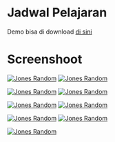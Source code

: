 # Jadwal Pelajaran

Demo bisa di download [di sini](https://raw.githubusercontent.com/JonesRandom/JadwalPelajaran/master/Demo/Jadwal-Pelajaran.apk)

# Screenshoot

[![Jones Random](https://github.com/JonesRandom/JadwalPelajaran/raw/master/Screenshoot/1.png)](https://github.com/JonesRandom/JadwalPelajaran/raw/master/Screenshoot/1.png)
[![Jones Random](https://github.com/JonesRandom/JadwalPelajaran/raw/master/Screenshoot/2.png)](https://github.com/JonesRandom/JadwalPelajaran/raw/master/Screenshoot/2.png)

[![Jones Random](https://github.com/JonesRandom/JadwalPelajaran/raw/master/Screenshoot/3.png)](https://github.com/JonesRandom/JadwalPelajaran/raw/master/Screenshoot/3.png)
[![Jones Random](https://github.com/JonesRandom/JadwalPelajaran/raw/master/Screenshoot/4.png)](https://github.com/JonesRandom/JadwalPelajaran/raw/master/Screenshoot/4.png)

[![Jones Random](https://github.com/JonesRandom/JadwalPelajaran/raw/master/Screenshoot/5.png)](https://github.com/JonesRandom/JadwalPelajaran/raw/master/Screenshoot/5.png)
[![Jones Random](https://github.com/JonesRandom/JadwalPelajaran/raw/master/Screenshoot/6.png)](https://github.com/JonesRandom/JadwalPelajaran/raw/master/Screenshoot/6.png)

[![Jones Random](https://github.com/JonesRandom/JadwalPelajaran/raw/master/Screenshoot/7.png)](https://github.com/JonesRandom/JadwalPelajaran/raw/master/Screenshoot/7.png)
[![Jones Random](https://github.com/JonesRandom/JadwalPelajaran/raw/master/Screenshoot/8.png)](https://github.com/JonesRandom/JadwalPelajaran/raw/master/Screenshoot/8.png)

[![Jones Random](https://github.com/JonesRandom/JadwalPelajaran/raw/master/Screenshoot/9.png)](https://github.com/JonesRandom/JadwalPelajaran/raw/master/Screenshoot/9.png)
